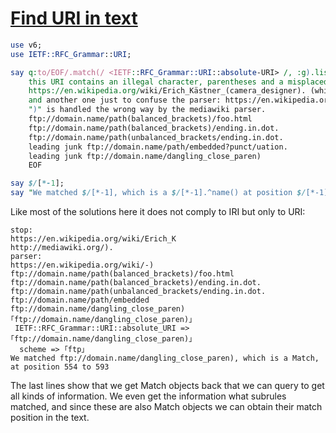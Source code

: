 [1]: https://rosettacode.org/wiki/Find_URI_in_text

# [Find URI in text][1]



```perl
use v6;
use IETF::RFC_Grammar::URI;

say q:to/EOF/.match(/ <IETF::RFC_Grammar::URI::absolute-URI> /, :g).list.join("\n");
    this URI contains an illegal character, parentheses and a misplaced full stop:
    https://en.wikipedia.org/wiki/Erich_Kästner_(camera_designer). (which is handled by http://mediawiki.org/).
    and another one just to confuse the parser: https://en.wikipedia.org/wiki/-)
    ")" is handled the wrong way by the mediawiki parser.
    ftp://domain.name/path(balanced_brackets)/foo.html
    ftp://domain.name/path(balanced_brackets)/ending.in.dot.
    ftp://domain.name/path(unbalanced_brackets/ending.in.dot.
    leading junk ftp://domain.name/path/embedded?punct/uation.
    leading junk ftp://domain.name/dangling_close_paren)
    EOF

say $/[*-1];
say "We matched $/[*-1], which is a $/[*-1].^name() at position $/[*-1].from() to $/[*-1].to()"
```


Like most of the solutions here it does not comply to IRI but only to URI:


```
stop:
https://en.wikipedia.org/wiki/Erich_K
http://mediawiki.org/).
parser:
https://en.wikipedia.org/wiki/-)
ftp://domain.name/path(balanced_brackets)/foo.html
ftp://domain.name/path(balanced_brackets)/ending.in.dot.
ftp://domain.name/path(unbalanced_brackets/ending.in.dot.
ftp://domain.name/path/embedded
ftp://domain.name/dangling_close_paren)
｢ftp://domain.name/dangling_close_paren)｣
 IETF::RFC_Grammar::URI::absolute_URI => ｢ftp://domain.name/dangling_close_paren)｣
  scheme => ｢ftp｣
We matched ftp://domain.name/dangling_close_paren), which is a Match, at position 554 to 593
```


The last lines show that we get Match objects back that we can query to get all kinds of information.
We even get the information what subrules matched, and since these are also Match objects we can obtain
their match position in the text.
